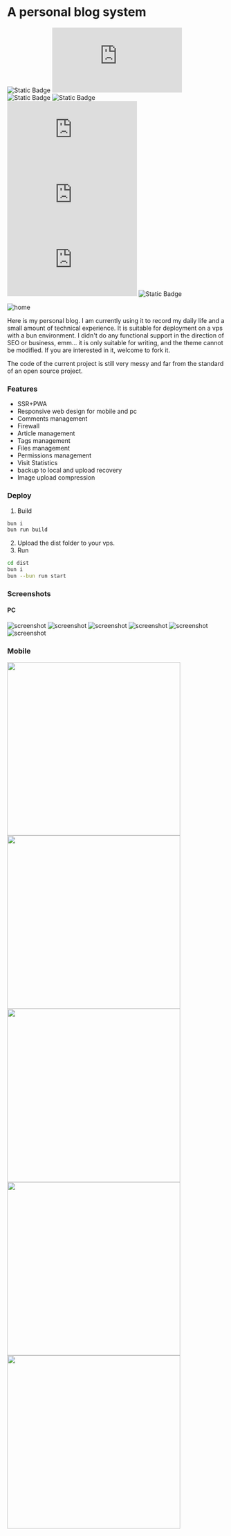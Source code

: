# A personal blog system

![Static Badge](https://img.shields.io/badge/sveltekit-^2.17.1-f96743?style=flat&logo=svelte&link=https%3A%2F%2Fsvelte.dev%2Fdocs%2Fkit%2Fintroduction)
![Static Badge](https://img.shields.io/badge/typescript-^5.7.3-3178c6?style=flat&link=https%3A%2F%2Fwww.typescriptlang.org)
![Static Badge](https://img.shields.io/badge/bun-latest-f472b6?style=flat&logo=bun&link=https%3A%2F%2Fbun.sh)
![Static Badge](https://img.shields.io/badge/bun-sqlite-f472b6?style=flat&logo=bun&link=https%3A%2F%2Fbun.sh%2Fdocs%2Fapi%2Fsqlite)
![Static Badge](https://img.shields.io/badge/sass-^1.84.0-bf4080?style=flat&logo=sass&link=https%3A%2F%2Fsass-lang.com)
![Static Badge](https://img.shields.io/badge/isbot-^5.1.22-007ec6?style=flat&logo=isbot&link=https%3A%2F%2Fisbot.js.org)
![Static Badge](https://img.shields.io/badge/marked-^15.0.6-yellow?style=flat&logo=marked&link=https%3A%2F%2Fmarked.js.org)
![Static Badge](https://img.shields.io/badge/easymde-^2.18.0-green?style=flat&link=https%3A%2F%2Fgithub.com%2FIonaru%2Feasy-markdown-editor)

![home](doc/home.webp)

Here is my personal blog. I am currently using it to
record my daily life and a small amount of technical
experience. It is suitable for deployment on a vps with
a bun environment. I didn't do any functional support
in the direction of SEO or business, emm... it is only
suitable for writing, and the theme cannot be modified.
If you are interested in it, welcome to fork it.

The code of the current project is still very messy
and far from the standard of an open source project.

### Features

- SSR+PWA
- Responsive web design for mobile and pc
- Comments management
- Firewall
- Article management
- Tags management
- Files management
- Permissions management
- Visit Statistics
- backup to local and upload recovery
- Image upload compression

### Deploy

1. Build

```bash
bun i
bun run build
```

2. Upload the dist folder to your vps.
3. Run

```bash
cd dist
bun i
bun --bun run start
```

### Screenshots

#### PC

![screenshot](doc/list.webp)
![screenshot](doc/view.webp)
![screenshot](doc/login.webp)
![screenshot](doc/write.webp)
![screenshot](doc/fw.webp)
![screenshot](doc/manage.webp)

### Mobile

<img width=400 src="doc/list_m.webp"/>
<img width=400 src="doc/view_m.webp"/>
<img width=400 src="doc/manage_m.webp"/>
<img width=400 src="doc/write_m.webp"/>
<img width=400 src="doc/fw_m.webp"/>
